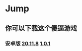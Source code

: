 # Jump #
## 你可以下载这个傻逼游戏 ##
### 安卓版 [20.11.8](https://github.com/giao-cat/Jump/releases/download/20.11.8/20.11.8.apk) [1.0.1](https://github.com/giao-cat/Jump/releases/download/1.0.1/1.0.1.apk) ###

